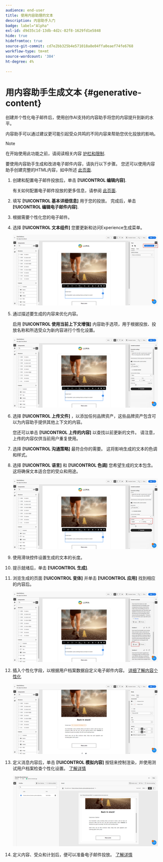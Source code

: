 ```yaml
---
audience: end-user
title: 使用内容助理的文本
description: 内容助手入门
badge: label="Alpha"
exl-id: d9d35c1d-13db-4d2c-82f8-1629fd1e5848
hide: true
hidefromtoc: true
source-git-commit: cd7e2bb325b4e571018a8e04ffa0eaef74fe6768
workflow-type: tm+mt
source-wordcount: '384'
ht-degree: 4%

---
```


# 用内容助手生成文本 {#generative-content}

创建并个性化电子邮件后，使用创作AI支持的内容助手将您的内容提升到新的水平。

内容助手可以通过建议更可能引起受众共鸣的不同内容来帮助您优化投放的影响。

>[!NOTE]
>
>在开始使用此功能之前，请阅读相关内容 [护栏和限制](generative-gs.md#guardrails-and-limitations).

要使用内容助手生成和改进电子邮件内容，请执行以下步骤。 您还可以使用内容助手创建完整的HTML内容，如中所述 [此页面](generative-email.md).

1. 创建和配置电子邮件投放后，单击 **[!UICONTROL 编辑内容]**.

   有关如何配置电子邮件投放的更多信息，请参阅 [此页面](../email/create-email-content.md).

1. 填写 **[!UICONTROL 基本详细信息]** 用于您的投放。 完成后，单击 **[!UICONTROL 编辑电子邮件内容]**.

1. 根据需要个性化您的电子邮件。

1. 选择 **[!UICONTROL 文本组件]** 您要更新和访问Experience生成菜单。

   ![](assets/text-genai-1.png)

1. 通过描述要生成的内容来优化内容。

   启用 **[!UICONTROL 使用当前上下文增强]** 内容助手选项，用于根据投放、投放名称和所选受众为新内容进行个性化设置。

   ![](assets/text-genai-3.png)

1. 选择 **[!UICONTROL 上传文件]** ，以添加任何品牌资产，这些品牌资产包含可以为内容助手提供其他上下文的内容。

   您还可以单击 **[!UICONTROL 上传的内容]** 以查找以前更新的文件。 请注意，上传的内容仅供当前用户重复使用。

1. 选择 **[!UICONTROL 沟通策略]** 最符合你的需要。 这将影响生成的文本的色调和样式。

1. 选择 **[!UICONTROL 语言]** 和 **[!UICONTROL 色调]** 您希望生成的文本包含。 这将确保文本适合您的受众和用途。

   ![](assets/text-genai-4.png)

1. 使用滑块控件设置生成的文本的长度。

1. 提示就绪后，单击 **[!UICONTROL 生成]**.

1. 浏览生成的页面 **[!UICONTROL 变体]** 并单击 **[!UICONTROL 应用]** 找到相应的内容后。

   ![](assets/text-genai-5.png)

1. 插入个性化字段，以根据用户档案数据自定义电子邮件内容。 [详细了解内容个性化](../personalization/personalize.md)

   ![](assets/text-genai-6.png)

1. 定义消息内容后，单击 **[!UICONTROL 模拟内容]** 按钮来控制渲染，并使用测试用户档案检查个性化设置。 [了解详情](../preview-test/preview-content.md)

   ![](assets/text-genai-7.png)

1. 定义内容、受众和计划后，便可以准备电子邮件投放。 [了解详情](../monitor/prepare-send.md)
